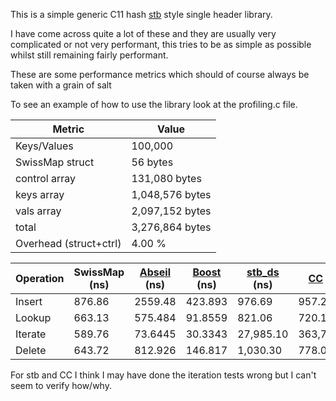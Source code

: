 This is a simple generic C11 hash [stb](https://github.com/nothings/stb) style single header library.

I have come across quite a lot of these and they are usually very complicated or not very performant, this tries to be as simple as possible whilst still remaining fairly performant.

These are some performance metrics which should of course always be taken with a grain of salt

To see an example of how to use the library look at the profiling.c file.

Metric          | Value
----------------|----------------
Keys/Values     | 100,000
SwissMap struct | 56 bytes
control array   | 131,080 bytes
keys array      | 1,048,576 bytes
vals array      | 2,097,152 bytes
total           | 3,276,864 bytes
Overhead (struct+ctrl) | 4.00 %

| Operation | SwissMap (ns) | [Abseil](https://github.com/abseil/abseil-cpp) (ns) | [Boost](https://github.com/boostorg/boost) (ns) | [stb_ds](https://github.com/nothings/stb/blob/master/stb_ds.h) (ns) | [CC](https://github.com/JacksonAllan/CC) (ns) | [ska_flat_map](https://github.com/skarupke/flat_hash_map/blob/master/flat_hash_map.hpp) (ns) |
|---------|--------|---------|---------|-----------|------------|---------|
| Insert  | 876.86 | 2559.48 | 423.893 | 976.69    | 957.21     | 445.834 |
| Lookup  | 663.13 | 575.484 | 91.8559 | 821.06    | 720.19     | 64.223  |
| Iterate | 589.76 | 73.6445 | 30.3343 | 27,985.10 | 363,763.89 | 9.54452 |
| Delete  | 643.72 | 812.926 | 146.817 | 1,030.30  | 778.00     | 71.8897 |


For stb and CC I think I may have done the iteration tests wrong but I can't seem to verify how/why.
